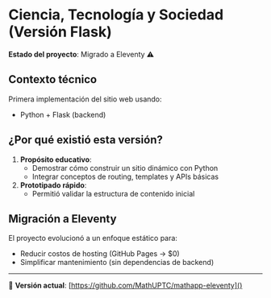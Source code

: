 # Ciencia, Tecnología y Sociedad (Versión Flask)  

**Estado del proyecto**: Migrado a Eleventy ⚠️  

## Contexto técnico  
Primera implementación del sitio web usando:  
- Python + Flask (backend)  


## ¿Por qué existió esta versión?  
1. **Propósito educativo**:  
   - Demostrar cómo construir un sitio dinámico con Python  
   - Integrar conceptos de routing, templates y APIs básicas  
2. **Prototipado rápido**:  
   - Permitió validar la estructura de contenido inicial  

## Migración a Eleventy  
  El proyecto evolucionó a un enfoque estático para:  
- Reducir costos de hosting (GitHub Pages → $0)  
- Simplificar mantenimiento (sin dependencias de backend)  

---

🔗 **Versión actual**: [https://github.com/MathUPTC/mathapp-eleventy]()  
